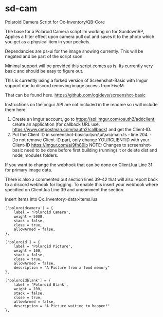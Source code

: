 # sd-cam

Polaroid Camera Script for Ox-Inventory/QB-Core

The base for a Polaroid Camera script im working on for SundownRP, Applies a filter effect upon camera pull out and saves it to the photo which you get as a physical item in your pockets.

Dependancies are ps-ui for the image showing currently. This will be negated and be part of the script soon.

Minimal support will be provided this script comes as is. Its currently very basic and should be easy to figure out. 

This is currently using a forked version of Screenshot-Basic with Imgur support due to discord removing image access from FiveM.

That can be found here.
https://github.com/ogidevs/screenshot-basic

Instructions on the imgur API are not included in the readme so i will include them here.

1. Create an imgur account, go to https://api.imgur.com/oauth2/addclient, create an application (for callback URL use: https://www.getpostman.com/oauth2/callback) and get the Client-ID.
2. Put the Client ID in screenshot-basic\ui\src\ui\src\main.ts - line 204. - Do not remove Client-ID part, only change YOURCLIENTID with your Client-ID
https://imgur.com/a/9fh89ib
NOTE: Changes to screenshot-basic need to be done before first building (running) it or delete dist and node_modules folders.

If you want to change the webhook that can be done on Client.lua Line 31 for primary image data.

There is also a commented out section lines 39-42 that will also report back to a discord webhook for logging. 
To enable this insert your webhook where specified on Client.lua Line 39 and uncomment the section.

Insert items into Ox_Inventory>data>items.lua

	['poloroidcamera'] = {
		label = 'Poloroid Camera',
		weight = 5000,
		stack = false,
		close = true,
		allowArmed = false,
	},

	['poloroid'] = {
		label = 'Poloroid Picture',
		weight = 100,
		stack = false,
		close = true,
		allowArmed = false,
		description = "A Picture from a fond memory"
	},

	['poloroidblank'] = {
		label = 'Poloroid Blank',
		weight = 100,
		stack = false,
		close = true,
		allowArmed = false,
		description = "A Picture waiting to happen!"
	},


